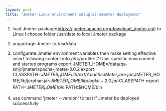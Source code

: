 ```yaml
---
layout: post
title: "Jmeter-Linux environment setup(2)-Jemeter deployment"
---
```


1. load Jmeter package(https://jmeter.apache.org/download_jmeter.cgi) to Linux
    I choose folder /usr/data to local Jmeter package

2. unpackage Jmeter to /usr/data

3. configurate Jmeter environment variables then make setting effective
    insert following content into /etc/profile:
        # User specific environment and startup programs
        export JMETER_HOME=/data/qa-smjr/jmeter/apache-jmeter-3.0.2
        export CLASSPATH=$JMETER_HOME/lib/ext/ApacheJMeter_core.jar:$JMETER_HOME/lib/jorphan.jar:$JMETER_HOME/lib/logkit-2.0.jar:$CLASSPATH
        export PATH=$JMETER_HOME/bin:$PATH:$HOME/bin

4. use command 'jmeter --version' to test if Jmeter be deployed successfully
